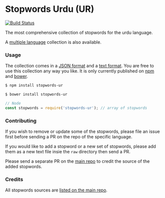 Stopwords Urdu (UR)
=======

[![Build Status](https://travis-ci.org/stopwords-iso/stopwords-ur.svg?branch=master)](https://travis-ci.org/stopwords-iso/stopwords-ur)

The most comprehensive collection of stopwords for the urdu language.

A [multiple language](https://github.com/stopwords-iso/stopwords-iso) collection is also available.

### Usage

The collection comes in a
[JSON format](https://raw.githubusercontent.com/stopwords-iso/stopwords-ur/master/stopwords-ur.json) and a
[text format](https://raw.githubusercontent.com/stopwords-iso/stopwords-ur/master/stopwords-ur.txt).
You are free to use this collection any way you like.
It is only currently published on [npm](https://www.npmjs.com/stopwords-ur) and [bower](https://bower.io).

```sh
$ npm install stopwords-ur
```

```sh
$ bower install stopwords-ur
```

```js
// Node
const stopwords = require('stopwords-ur'); // array of stopwords
```

### Contributing

If you wish to remove or update some of the stopwords, please file an issue first before sending a PR on the repo of the specific language.

If you would like to add a stopword or a new set of stopwords, please add them as a new text file insie the `raw` directory then send a PR.

Please send a separate PR on the [main repo](https://github.com/stopwords-iso/stopwords-iso) to credit the source of the added stopwords.

### Credits

All stopwords sources are [listed on the main repo](https://github.com/stopwords-iso/stopwords-iso/blob/master/CREDITS.md).
